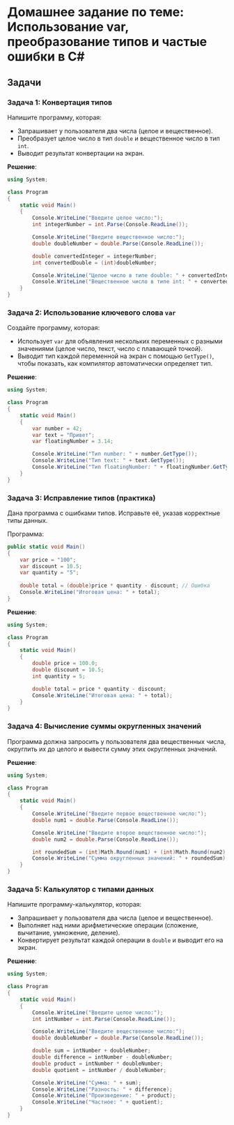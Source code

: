 
# Домашнее задание по теме: Использование var, преобразование типов и частые ошибки в C#

## Задачи

### Задача 1: Конвертация типов
Напишите программу, которая:
- Запрашивает у пользователя два числа (целое и вещественное).
- Преобразует целое число в тип `double` и вещественное число в тип `int`.
- Выводит результат конвертации на экран.

**Решение**:
```csharp
using System;

class Program
{
    static void Main()
    {
        Console.WriteLine("Введите целое число:");
        int integerNumber = int.Parse(Console.ReadLine());

        Console.WriteLine("Введите вещественное число:");
        double doubleNumber = double.Parse(Console.ReadLine());

        double convertedInteger = integerNumber;
        int convertedDouble = (int)doubleNumber;

        Console.WriteLine("Целое число в типе double: " + convertedInteger);
        Console.WriteLine("Вещественное число в типе int: " + convertedDouble);
    }
}
```

### Задача 2: Использование ключевого слова `var`
Создайте программу, которая:
- Использует `var` для объявления нескольких переменных с разными значениями (целое число, текст, число с плавающей точкой).
- Выводит тип каждой переменной на экран с помощью `GetType()`, чтобы показать, как компилятор автоматически определяет тип.

**Решение**:
```csharp
using System;

class Program
{
    static void Main()
    {
        var number = 42;
        var text = "Привет";
        var floatingNumber = 3.14;

        Console.WriteLine("Тип number: " + number.GetType());
        Console.WriteLine("Тип text: " + text.GetType());
        Console.WriteLine("Тип floatingNumber: " + floatingNumber.GetType());
    }
}
```

### Задача 3: Исправление типов (практика)
Дана программа с ошибками типов. Исправьте её, указав корректные типы данных.

Программа:

```csharp
public static void Main()
{
    var price = "100";
    var discount = 10.5;
    var quantity = "5";
    
    double total = (double)price * quantity - discount; // Ошибка
    Console.WriteLine("Итоговая цена: " + total);
}
```

**Решение**:
```csharp
using System;

class Program
{
    static void Main()
    {
        double price = 100.0;
        double discount = 10.5;
        int quantity = 5;

        double total = price * quantity - discount;
        Console.WriteLine("Итоговая цена: " + total);
    }
}
```

### Задача 4: Вычисление суммы округленных значений
Программа должна запросить у пользователя два вещественных числа, округлить их до целого и вывести сумму этих округленных значений.

**Решение**:
```csharp
using System;

class Program
{
    static void Main()
    {
        Console.WriteLine("Введите первое вещественное число:");
        double num1 = double.Parse(Console.ReadLine());

        Console.WriteLine("Введите второе вещественное число:");
        double num2 = double.Parse(Console.ReadLine());

        int roundedSum = (int)Math.Round(num1) + (int)Math.Round(num2);
        Console.WriteLine("Сумма округленных значений: " + roundedSum);
    }
}
```

### Задача 5: Калькулятор с типами данных
Напишите программу-калькулятор, которая:
- Запрашивает у пользователя два числа (целое и вещественное).
- Выполняет над ними арифметические операции (сложение, вычитание, умножение, деление).
- Конвертирует результат каждой операции в `double` и выводит его на экран.

**Решение**:
```csharp
using System;

class Program
{
    static void Main()
    {
        Console.WriteLine("Введите целое число:");
        int intNumber = int.Parse(Console.ReadLine());

        Console.WriteLine("Введите вещественное число:");
        double doubleNumber = double.Parse(Console.ReadLine());

        double sum = intNumber + doubleNumber;
        double difference = intNumber - doubleNumber;
        double product = intNumber * doubleNumber;
        double quotient = intNumber / doubleNumber;

        Console.WriteLine("Сумма: " + sum);
        Console.WriteLine("Разность: " + difference);
        Console.WriteLine("Произведение: " + product);
        Console.WriteLine("Частное: " + quotient);
    }
}
```

